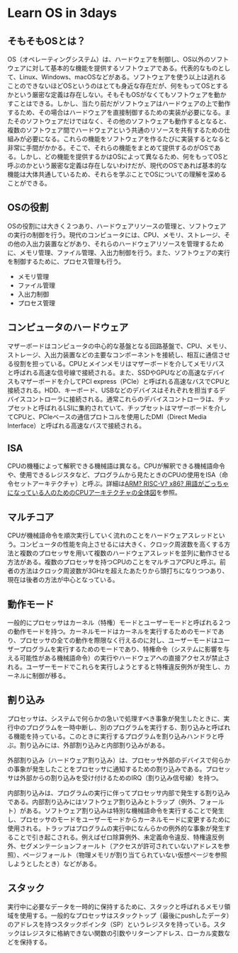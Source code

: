 # Learn OS in 3days

## そもそもOSとは？

OS（オペレーティングシステム）は、ハードウェアを制御し、OS以外のソフトウェアに対して基本的な機能を提供するソフトウェアである。代表的なものとして、Linux、Windows、macOSなどがある。ソフトウェアを使う以上は逃れることのできないほどOSというのはとても身近な存在だが、何をもってOSとするかという厳密な定義は存在しない。そもそもOSがなくてもソフトウェアを動かすことはできる。しかし、当たり前だがソフトウェアはハードウェアの上で動作するため、その場合はハードウェアを直接制御するための実装が必要になる。またそのソフトウェアだけではなく、その他のソフトウェアも動作するとなると、複数のソフトウェア間でハードウェアという共通のリソースを共有するための仕組みが必要になる。これらの機能をソフトウェアを作るたびに実装するとなると非常に手間がかかる。そこで、それらの機能をまとめて提供するのがOSである。しかし、どの機能を提供するかはOSによって異なるため、何をもってOSと呼ぶのかという厳密な定義は存在しないわけだが、現代のOSであれば基本的な機能は大体共通しているため、それらを学ぶことでOSについての理解を深めることができる。

## OSの役割

OSの役割には大きく２つあり、ハードウェアリソースの管理と、ソフトウェアの実行の制御を行う。現代のコンピュータには、CPU、メモリ、ストレージ、その他の入出力装置などがあり、それらのハードウェアリソースを管理するために、メモリ管理、ファイル管理、入出力制御を行う。また、ソフトウェアの実行を制御するために、プロセス管理も行う。

- メモリ管理
- ファイル管理
- 入出力制御
- プロセス管理

## コンピュータのハードウェア

マザーボードはコンピュータの中心的な基盤となる回路基盤で、CPU、メモリ、ストレージ、入出力装置などの主要なコンポーネントを接続し、相互に通信させる役割を担っている。CPUとメインメモリはマザーボードを介してメモリバスと呼ばれる高速な信号線で接続される。また、SSDやGPUなどの高速なデバイスもマザーボードを介してPCI express（PCIe）と呼ばれる高速なバスでCPUと接続される。HDD、キーボード、USBなどのデバイスはそれぞれを担当するデバイスコントローラに接続される。通常これらのデバイスコントローラは、チップセットと呼ばれるLSIに集約されていて、チップセットはマザーボードを介してCPUと、PCIeベースの通信プロトコルを使用したDMI（Direct Media Interface）と呼ばれる高速なバスで接続される。

## ISA

CPUの機種によって解釈できる機械語は異なる。CPUが解釈できる機械語命令や、使用できるレジスタなど、プログラムから見たときのCPUの使用をISA（命令セットアーキテクチャ）と呼ぶ。詳細は[ARM? RISC-V? x86? 用語がごっちゃになっている人のためのCPUアーキテクチャの全体図](https://qiita.com/rihib/items/6b70361b48c3840d09b0)を参照。

## マルチコア

CPUが機械語命令を順次実行していく流れのことをハードウェアスレッドという。コンピュータの性能を向上させるには大きく、クロック周波数を高くする方法と複数のプロセッサを用いて複数のハードウェアスレッドを並列に動作させる方法がある。複数のプロセッサを持つCPUのことをマルチコアCPUと呼ぶ。前者の方法はクロック周波数が3GHzを超えたあたりから頭打ちになりつつあり、現在は後者の方法が中心となっている。

## 動作モード

一般的にプロセッサはカーネル（特権）モードとユーザーモードと呼ばれる２つの動作モードを持つ。カーネルモードはカーネルを実行するためのモードであり、プロセッサの全ての動作を際限なく行えるのに対し、ユーザーモードはユーザープログラムを実行するためのモードであり、特権命令（システムに影響を与える可能性がある機械語命令）の実行やハードウェアへの直接アクセスが禁止される。ユーザーモードでこれらを実行しようとすると特権違反例外が発生し、カーネルに制御が移る。

## 割り込み

プロセッサは、システムで何らかの急いで処理すべき事象が発生したときに、実行中のプログラムを一時中断し、別のプログラムを実行する、割り込みと呼ばれる機能を持っている。このときに実行するプログラムを割り込みハンドラと呼ぶ。割り込みには、外部割り込みと内部割り込みがある。

外部割り込み（ハードウェア割り込み）は、プロセッサ外部のデバイスで何らかの事象が発生したことをプロセッサに通知するための割り込みである。プロセッサは外部からの割り込みを受け付けるためのIRQ（割り込み信号線）を持つ。

内部割り込みは、プログラムの実行に伴ってプロセッサ内部で発生する割り込みである。内部割り込みにはソフトウェア割り込みとトラップ（例外、フォールト）がある。ソフトウェア割り込みは特別な機械語命令を実行することで発生し、プロセッサのモードをユーザーモードからカーネルモードに変更するために使用される。トラップはプログラムの実行中になんらかの例外的な事象が発生することで引き起こされる。例えばゼロ除算例外、未定義命令違反、特権違反例外、セグメンテーションフォールト（アクセスが許可されていないアドレスを参照）、ページフォールト（物理メモリが割り当てられていない仮想ページを参照しようとしたとき）などがある。

## スタック

実行中に必要なデータを一時的に保持するために、スタックと呼ばれるメモリ領域を使用する。一般的なプロセッサはスタックトップ（最後にpushしたデータ）のアドレスを持つスタックポインタ（SP）というレジスタを持っている。スタックはレジスタに格納できない関数の引数やリターンアドレス、ローカル変数などを保持する。
